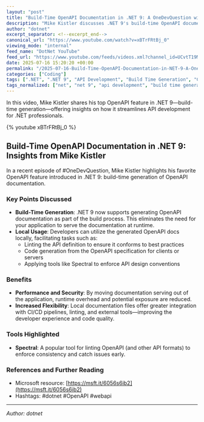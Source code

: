 ```yaml
---
layout: "post"
title: "Build-Time OpenAPI Documentation in .NET 9: A OneDevQuestion with Mike Kistler"
description: "Mike Kistler discusses .NET 9's build-time OpenAPI documentation feature, highlighting its benefits for developers. He explains how generating docs at build-time enhances local linting, code generation, and tool integration, eliminating the need to serve documentation from applications."
author: "dotnet"
excerpt_separator: <!--excerpt_end-->
canonical_url: "https://www.youtube.com/watch?v=xBTrFRtBj_0"
viewing_mode: "internal"
feed_name: "DotNet YouTube"
feed_url: "https://www.youtube.com/feeds/videos.xml?channel_id=UCvtT19MZW8dq5Wwfu6B0oxw"
date: 2025-07-16 15:20:20 +00:00
permalink: "/2025-07-16-Build-Time-OpenAPI-Documentation-in-NET-9-A-OneDevQuestion-with-Mike-Kistler.html"
categories: ["Coding"]
tags: [".NET", ".NET 9", "API Development", "Build Time Generation", "Code Generation", "Coding", "Documentation", "Linting", "OneDevQuestion", "OpenAPI", "Spectral", "Videos", "Web API"]
tags_normalized: ["net", "net 9", "api development", "build time generation", "code generation", "coding", "documentation", "linting", "onedevquestion", "openapi", "spectral", "videos", "web api"]
---
```


In this video, Mike Kistler shares his top OpenAPI feature in .NET 9—build-time generation—offering insights on how it streamlines API development for .NET professionals.<!--excerpt_end-->

{% youtube xBTrFRtBj_0 %}

## Build-Time OpenAPI Documentation in .NET 9: Insights from Mike Kistler

In a recent episode of #OneDevQuestion, Mike Kistler highlights his favorite OpenAPI feature introduced in .NET 9: build-time generation of OpenAPI documentation.

### Key Points Discussed

- **Build-Time Generation**: .NET 9 now supports generating OpenAPI documentation as part of the build process. This eliminates the need for your application to serve the documentation at runtime.
- **Local Usage**: Developers can utilize the generated OpenAPI docs locally, facilitating tasks such as:
  - Linting the API definition to ensure it conforms to best practices
  - Code generation from the OpenAPI specification for clients or servers
  - Applying tools like Spectral to enforce API design conventions

### Benefits

- **Performance and Security**: By moving documentation serving out of the application, runtime overhead and potential exposure are reduced.
- **Increased Flexibility**: Local documentation files offer greater integration with CI/CD pipelines, linting, and external tools—improving the developer experience and code quality.

### Tools Highlighted

- **Spectral**: A popular tool for linting OpenAPI (and other API formats) to enforce consistency and catch issues early.

### References and Further Reading

- Microsoft resource: [https://msft.it/6056s6ib2](https://msft.it/6056s6ib2)
- Hashtags: #dotnet #OpenAPI #webapi

---

*Author: dotnet*
